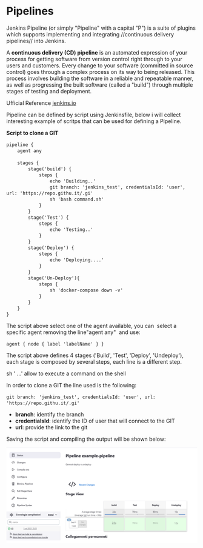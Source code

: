 # Pipelines
Jenkins Pipeline (or simply "Pipeline" with a capital "P") is a suite of plugins which supports implementing and integrating //continuous delivery pipelines// into Jenkins.

A **continuous delivery (CD) pipeline** is an automated expression of your process for getting software from version control right through to your users and customers. Every change to your software (committed in source control) goes through a complex process on its way to being released. This process involves building the software in a reliable and repeatable manner, as well as progressing the built software (called a "build") through multiple stages of testing and deployment.

Ufficial Reference [jenkins.io](https://www.jenkins.io/doc/book/pipeline/)


Pipeline can be defined by script using Jenkinsfile, below i will collect interesting example of scritps that can be used for defining a Pipeline.


**Script to clone a GIT**

    pipeline {
        agent any
    
        stages {
            stage('build') {
                steps {
                    echo 'Building..'
                    git branch: 'jenkins_test', credentialsId: 'user', url: 'https://repo.githu.it/.gi'
                    sh 'bash command.sh'
                }
            }
            stage('Test') {
                steps {
                    echo 'Testing..'
                }
            }
            stage('Deploy') {
                steps {
                    echo 'Deploying....'
                }
            }
            stage('Un-Deploy'){
                steps {
                    sh 'docker-compose down -v'
                }
            }
        }
    }


The script above select one of the agent available, you can  select a specific agent removing the line"agent any"  and use:


    agent { node { label 'labelName' } }

The script above defines 4 stages ('Build', 'Test', 'Deploy', 'Undeploy'), each stage is composed by several steps, each line is a different step.

sh ' ...' allow to execute a command on the shell

In order to clone a GIT the line used is the following:

    git branch: 'jenkins_test', credentialsId: 'user', url: 'https://repo.githu.it/.gi'


* **branch**: identify the branch
* **credentialsId**: identify the ID of user that will connect to the GIT
* **url**: provide the link to the git

Saving the script and compiling the output will be shown below:

![example stage of pipeline](images/jenkins-stage.png "example stage of pipeline")